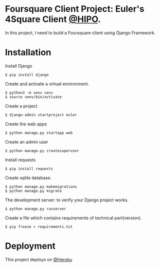 # Foursquare Client Project: Euler's 4Square Client [@HIPO](https://hipolabs.com/).
In this project, I need to build a Foursquare client using Django Framework.

# Installation

Install Django 
```shell
$ pip install django
```

Create and activate a virtual environment.
```shell
$ python3 -m venv venv
$ source venv/bin/activate
```

Create a project
```shell
$ django-admin startproject euler
```

Create the web apps
```shell
$ python manage.py startapp web
```

Create an admin user
```shell
$ python manage.py createsuperuser
```

Install requests
```shell
$ pip install requests
```

Create sqlite database.
```shell
$ python manage.py makemigrations
$ python manage.py migrate

```

The development server: to verify your Django project works.
```shell
$ python manage.py runserver

```

Create a file which contains requirements of technical part(version).
```shell
$ pip freeze > requirements.txt
```

# Deployment
This project deploys on [@Heroku](https://dashboard.heroku.com/apps/hipoproject)
